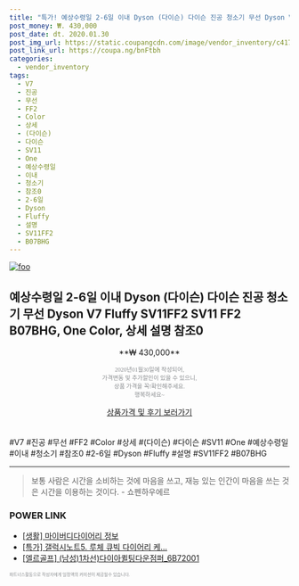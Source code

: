 ```yaml
--- 
title: "특가! 예상수령일 2-6일 이내 Dyson (다이슨) 다이슨 진공 청소기 무선 Dyson V7 Fluf..." 
post_money: ₩. 430,000 
post_date: dt. 2020.01.30 
post_img_url: https://static.coupangcdn.com/image/vendor_inventory/c417/aad9ad27a5189227651506ca2f8fea6bec65a45d9ae9ba9ead7421181792.jpg 
post_link_url: https://coupa.ng/bnFtbh 
categories: 
  - vendor_inventory 
tags: 
  - V7 
  - 진공 
  - 무선 
  - FF2 
  - Color 
  - 상세 
  - (다이슨) 
  - 다이슨 
  - SV11 
  - One 
  - 예상수령일 
  - 이내 
  - 청소기 
  - 참조0 
  - 2-6일 
  - Dyson 
  - Fluffy 
  - 설명 
  - SV11FF2 
  - B07BHG 
--- 
```

[![foo](https://static.coupangcdn.com/image/vendor_inventory/c417/aad9ad27a5189227651506ca2f8fea6bec65a45d9ae9ba9ead7421181792.jpg)](https://coupa.ng/bnFtbh) 

## 예상수령일 2-6일 이내 Dyson (다이슨) 다이슨 진공 청소기 무선 Dyson V7 Fluffy SV11FF2 SV11 FF2 B07BHG, One Color, 상세 설명 참조0 
<p style="text-align: center;">**₩ 430,000**</p> 
<p style="text-align: center;"><span style="color: #898c8f; font-family: Georgia,Times,serif; font-size: 0.75em;">2020년01월30일에 작성되어, <br>가격변동 및 추가할인이 있을 수 있으니,<br> 상품 가격을 꼭!확인해주세요.<br>행복하세요~</span> 
</p>	 
<div markdown="0" style="text-align: center;"><a href="https://coupa.ng/bnFtbh" class="btn btn--success">상품가격 및 후기 보러가기</a></div> 
<br><br> 
  #V7 #진공 #무선 #FF2 #Color #상세 #(다이슨) #다이슨 #SV11 #One #예상수령일 #이내 #청소기 #참조0 #2-6일 #Dyson #Fluffy #설명 #SV11FF2 #B07BHG 
<hr> 

> 보통 사람은 시간을 소비하는 것에 마음을 쓰고, 재능 있는 인간이 마음을 쓰는 것은 시간을 이용하는 것이다. - 쇼펜하우에르 


### POWER LINK

* <a href="https://blog.naver.com/sakai111/221758284465" target="_blank"> [생활] 마이버디다이어리 정보 </a>
* <a href="https://blog.naver.com/an0733/221786064608" target="_blank">[특가] 갤럭시노트5. 루체 큐빅 다이어리 케...</a>
* <a href="https://blog.naver.com/fasyy4321/221787864487" target="_blank">[엘르골프] (남성)1차선)다이아퀼팅다운점퍼_6B72001</a>

<span style="color: #898c8f; font-family: Georgia,Times,serif; font-size: 0.55em;">파트너스활동으로 작성자에게 일정액의 커미션이 제공될수 있습니다.</span> 
